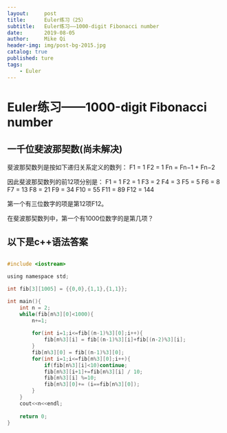 ```yaml
---
layout:     post
title:      Euler练习（25）
subtitle:   Euler练习——1000-digit Fibonacci number
date:       2019-08-05
author:     Mike Qi
header-img: img/post-bg-2015.jpg
catalog: true
published: ture
tags:
    - Euler
---
```


# Euler练习——1000-digit Fibonacci number #

## 一千位斐波那契数(尚未解决)

斐波那契数列是按如下递归关系定义的数列：
F1 = 1 F2 = 1
Fn = Fn−1 + Fn−2

因此斐波那契数列的前12项分别是：
F1 = 1
F2 = 1
F3 = 2
F4 = 3
F5 = 5
F6 = 8
F7 = 13
F8 = 21
F9 = 34
F10 = 55
F11 = 89
F12 = 144

第一个有三位数字的项是第12项F12。

在斐波那契数列中，第一个有1000位数字的是第几项？


## 以下是c++语法答案 ##

```c

#include <iostream>

using namespace std;

int fib[3][1005] = {{0,0},{1,1},{1,1}};

int main(){
	int n = 2;
	while(fib[n%3][0]<1000){
		n+=1;
		
		for(int i=1;i<=fib[(n-1)%3][0];i++){
			fib[n%3][i] = fib[(n-1)%3][i]+fib[(n-2)%3][i];
		}
		fib[n%3][0] = fib[(n-1)%3][0];
		for(int i=1;i<=fib[n%3][0];i++){
			if(fib[n%3][i]<10)continue;
			fib[n%3][i+1]+=fib[n%3][i] / 10;
			fib[n%3][i] %=10;
			fib[n%3][0]+= (i==fib[n%3][0]);
		}
	}
	cout<<n<<endl;
	
	return 0;
}
```
